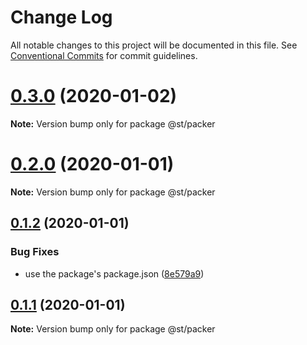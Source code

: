 # Change Log

All notable changes to this project will be documented in this file.
See [Conventional Commits](https://conventionalcommits.org) for commit guidelines.

# [0.3.0](https://github.com/blacha/st/compare/v0.2.0...v0.3.0) (2020-01-02)

**Note:** Version bump only for package @st/packer





# [0.2.0](https://github.com/blacha/st/compare/v0.1.2...v0.2.0) (2020-01-01)

**Note:** Version bump only for package @st/packer





## [0.1.2](https://github.com/blacha/st/compare/v0.1.1...v0.1.2) (2020-01-01)


### Bug Fixes

* use the package's package.json ([8e579a9](https://github.com/blacha/st/commit/8e579a996325f6f7b5b7d1fdb8b42394a2719095))





## [0.1.1](https://github.com/blacha/st/compare/v0.1.0...v0.1.1) (2020-01-01)

**Note:** Version bump only for package @st/packer
